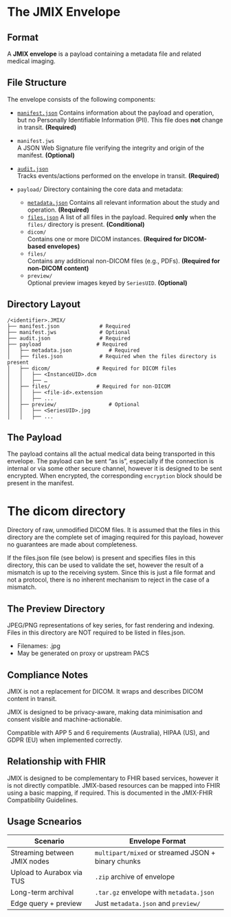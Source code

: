 # The JMIX Envelope

## Format

A **JMIX envelope** is a payload containing a metadata file and related medical imaging.

## File Structure

The envelope consists of the following components:

- [`manifest.json`](envelope/manifest.md)
  Contains information about the payload and operation, but no Personally Identifiable Information (PII). This file does **not** change in transit. **(Required)**

- `manifest.jws`  
  A JSON Web Signature file verifying the integrity and origin of the manifest. **(Optional)**

- [`audit.json`](envelope/audit.md)  
  Tracks events/actions performed on the envelope in transit. **(Required)**

- `payload/`
  Directory containing the core data and metadata:
  - [`metadata.json`](envelope/metadata.md) 
    Contains all relevant information about the study and operation. **(Required)**
  - [`files.json`](envelope/files.md)
    A list of all files in the payload. Required **only** when the `files/` directory is present. **(Conditional)**
  - `dicom/`  
    Contains one or more DICOM instances. **(Required for DICOM-based envelopes)**
  - `files/`  
    Contains any additional non-DICOM files (e.g., PDFs). **(Required for non-DICOM content)**
  - `preview/`  
    Optional preview images keyed by `SeriesUID`. **(Optional)**

## Directory Layout

```
/<identifier>.JMIX/
├── manifest.json             # Required
├── manifest.jws              # Optional
├── audit.json                # Required
├── payload              	 # Required
│   ├── metadata.json       	 # Required
│   ├── files.json            # Required when the files directory is present
│   ├── dicom/          	 # Required for DICOM files
│   │   ├── <InstanceUID>.dcm
│   │   ├── …
│   ├── files/          	 # Required for non-DICOM
│   │   ├── <file-id>.extension
│   │   ├── ...
│   ├── preview/            	 # Optional
│   │   ├── <SeriesUID>.jpg
│   │   ├── ...
```

## The Payload

The payload contains all the actual medical data being transported in this envelope. The payload can be sent “as is”, especially if the connection is internal or via some other secure channel, however it is designed to be sent encrypted. When encrypted, the corresponding `encryption` block should be present in the manifest.

# The dicom directory

Directory of raw, unmodified DICOM files. It is assumed that the files in this directory are the complete set of imaging required for this payload, however no guarantees are made about completeness.

If the files.json file (see below) is present and specifies files in this directory, this can be used to validate the set, however the result of a mismatch is up to the receiving system. Since this is just a file format and not a protocol, there is no inherent mechanism to reject in the case of a mismatch.

## The Preview Directory

JPEG/PNG representations of key series, for fast rendering and indexing. Files in this directory are NOT required to be listed in files.json.

- Filenames: <SeriesUID>.jpg
- May be generated on proxy or upstream PACS

## Compliance Notes

JMIX is not a replacement for DICOM. It wraps and describes DICOM content in transit.

JMIX is designed to be privacy-aware, making data minimisation and consent visible and machine-actionable.

Compatible with APP 5 and 6 requirements (Australia), HIPAA (US), and GDPR (EU) when implemented correctly.

## Relationship with FHIR

JMIX is designed to be complementary to FHIR based services, however it is not directly compatible. JMIX-based resources can be mapped into FHIR using a basic mapping, if required. This is documented in the JMIX-FHIR Compatibility Guidelines.

## Usage Scnearios

| Scenario                  | Envelope Format                                           |
|---------------------------|----------------------------------------------------------|
| Streaming between JMIX nodes | `multipart/mixed` or streamed JSON + binary chunks      |
| Upload to Aurabox via TUS | `.zip` archive of envelope                               |
| Long-term archival        | `.tar.gz` envelope with `metadata.json`                  |
| Edge query + preview      | Just `metadata.json` and `preview/`  